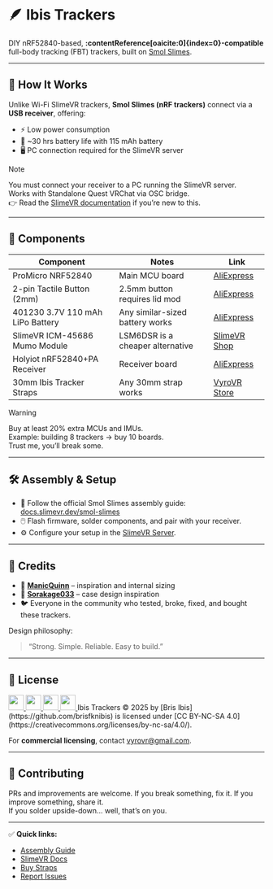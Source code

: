 # 🪶 Ibis Trackers

DIY nRF52840-based, **:contentReference[oaicite:0]{index=0}-compatible** full-body tracking (FBT) trackers, built on [Smol Slimes](https://docs.slimevr.dev/smol-slimes/index.html).

---

## 🧠 How It Works

Unlike Wi-Fi SlimeVR trackers, **Smol Slimes (nRF trackers)** connect via a **USB receiver**, offering:
- ⚡ Low power consumption
- 🔋 ~30 hrs battery life with 115 mAh battery
- 🖥️ PC connection required for the SlimeVR server

> [!NOTE]
> You must connect your receiver to a PC running the SlimeVR server.  
> Works with Standalone Quest VRChat via OSC bridge.  
> 👉 Read the [SlimeVR documentation](https://docs.slimevr.dev/) if you’re new to this.

---

## 🧰 Components

| Component                        | Notes                                      | Link |
|-----------------------------------|--------------------------------------------|------|
| ProMicro NRF52840                | Main MCU board                             | [AliExpress](https://www.aliexpress.com/item/1005007738886550.html) |
| 2-pin Tactile Button (2mm)       | 2.5mm button requires lid mod              | [AliExpress](https://www.aliexpress.com/item/1005001302607169.html) |
| 401230 3.7V 110 mAh LiPo Battery | Any similar-sized battery works            | [AliExpress](https://www.aliexpress.com/item/1005006327425971.html) |
| SlimeVR ICM-45686 Mumo Module    | LSM6DSR is a cheaper alternative           | [SlimeVR Shop](https://shop.slimevr.dev/products/slimevr-mumo-breakout-module-v1-icm-45686-qmc6309) |
| Holyiot nRF52840+PA Receiver     | Receiver board                             | [AliExpress](https://www.aliexpress.com/item/1005004673179004.html) |
| 30mm Ibis Tracker Straps         | Any 30mm strap works                       | [VyroVR Store](https://vyrovr.com/product/ibis-tracker-straps/) |

> [!WARNING]
> Buy at least 20% extra MCUs and IMUs.  
> Example: building 8 trackers → buy 10 boards.  
> Trust me, you’ll break some.

---

## 🛠️ Assembly & Setup

- 📄 Follow the official Smol Slimes assembly guide: [docs.slimevr.dev/smol-slimes](https://docs.slimevr.dev/smol-slimes/index.html)  
- 🖱️ Flash firmware, solder components, and pair with your receiver.  
- ⚙️ Configure your setup in the [SlimeVR Server](https://docs.slimevr.dev/).

---

## 🙌 Credits

- 🧠 **[ManicQuinn](https://github.com/ManicQuinn/SlimeVR-Gremlin)** – inspiration and internal sizing  
- 🧱 **[Sorakage033](https://github.com/Sorakage033/SlimeVR-CheeseCake)** – case design inspiration  
- 🐦 Everyone in the community who tested, broke, fixed, and bought these trackers.

Design philosophy:
> “Strong. Simple. Reliable. Easy to build.”

---

## 📜 License

<a href="https://creativecommons.org/licenses/by-nc-sa/4.0/">
  <img src="https://mirrors.creativecommons.org/presskit/icons/cc.svg" width="30" height="30">
  <img src="https://mirrors.creativecommons.org/presskit/icons/by.svg" width="30" height="30">
  <img src="https://mirrors.creativecommons.org/presskit/icons/nc.svg" width="30" height="30">
  <img src="https://mirrors.creativecommons.org/presskit/icons/sa.svg" width="30" height="30">
</a>  
Ibis Trackers © 2025 by [Bris Ibis](https://github.com/brisfknibis) is licensed under [CC BY-NC-SA 4.0](https://creativecommons.org/licenses/by-nc-sa/4.0/).

For **commercial licensing**, contact [vyrovr@gmail.com](mailto:vyrovr@gmail.com).

---

## 🐛 Contributing

PRs and improvements are welcome. If you break something, fix it. If you improve something, share it.  
If you solder upside-down… well, that’s on you.

---

✅ **Quick links:**  
- [Assembly Guide](https://docs.slimevr.dev/smol-slimes/index.html)  
- [SlimeVR Docs](https://docs.slimevr.dev/)  
- [Buy Straps](https://vyrovr.com/product/ibis-tracker-straps/)  
- [Report Issues](https://github.com/brisfknibis/ibis-trackers/issues)

